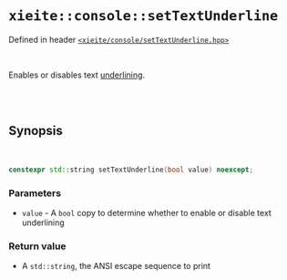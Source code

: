 # `xieite::console::setTextUnderline`
Defined in header [`<xieite/console/setTextUnderline.hpp>`](../../include/xieite/console/setTextUnderline.hpp)

<br/>

Enables or disables text <u>underlining</u>.

<br/><br/>

## Synopsis

<br/>

```cpp
constexpr std::string setTextUnderline(bool value) noexcept;
```
### Parameters
- `value` - A `bool` copy to determine whether to enable or disable text underlining
### Return value
- A `std::string`, the ANSI escape sequence to print

